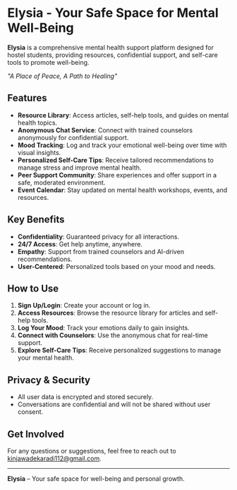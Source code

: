 # Elysia - Your Safe Space for Mental Well-Being

**Elysia** is a comprehensive mental health support platform designed for hostel students, providing resources, confidential support, and self-care tools to promote well-being.

_"A Place of Peace, A Path to Healing"_

## Features

- **Resource Library**: Access articles, self-help tools, and guides on mental health topics.
- **Anonymous Chat Service**: Connect with trained counselors anonymously for confidential support.
- **Mood Tracking**: Log and track your emotional well-being over time with visual insights.
- **Personalized Self-Care Tips**: Receive tailored recommendations to manage stress and improve mental health.
- **Peer Support Community**: Share experiences and offer support in a safe, moderated environment.
- **Event Calendar**: Stay updated on mental health workshops, events, and resources.

## Key Benefits

- **Confidentiality**: Guaranteed privacy for all interactions.
- **24/7 Access**: Get help anytime, anywhere.
- **Empathy**: Support from trained counselors and AI-driven recommendations.
- **User-Centered**: Personalized tools based on your mood and needs.

## How to Use

1. **Sign Up/Login**: Create your account or log in.
2. **Access Resources**: Browse the resource library for articles and self-help tools.
3. **Log Your Mood**: Track your emotions daily to gain insights.
4. **Connect with Counselors**: Use the anonymous chat for real-time support.
5. **Explore Self-Care Tips**: Receive personalized suggestions to manage your mental health.

## Privacy & Security

- All user data is encrypted and stored securely.
- Conversations are confidential and will not be shared without user consent.

## Get Involved

For any questions or suggestions, feel free to reach out to [kinjawadekaradi112@gmail.com](mailto:kinjawadekaradi112@gmail.com).

---

**Elysia** – Your safe space for well-being and personal growth.